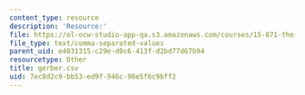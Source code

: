 ```yaml
---
content_type: resource
description: 'Resource:'
file: https://ol-ocw-studio-app-qa.s3.amazonaws.com/courses/15-071-the-analytics-edge-spring-2017/7ec8d2c9bb53ed9f946c98e5f6c9bff2_gerber.csv
file_type: text/comma-separated-values
parent_uid: e4031315-c29e-d0c6-413f-d2bd77d67b94
resourcetype: Other
title: gerber.csv
uid: 7ec8d2c9-bb53-ed9f-946c-98e5f6c9bff2
---
```

